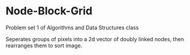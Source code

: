 # Node-Block-Grid
Problem set 1 of Algorithms and Data Structures class

Seperates groups of pixels into a 2d vector of doubly linked nodes, then rearranges them to sort image.
